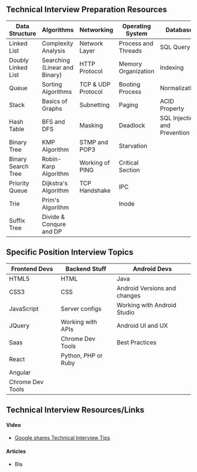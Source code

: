 ## Technical Interview Preparation Resources

| Data Structure | Algorithms | Networking| Operating System| Database| 
|----------------|------------|-----------|----------------|---------|
|Linked List     |Complexity Analysis|Network Layer| Process and Threads | SQL Query|
|Doubly Linked List|Searching (Linear and Binary)| HTTP Protocol| Memory Organization| Indexing|
|Queue|Sorting Algorithms| TCP & UDP Protocol| Booting Process | Normalization|
|Stack|Basics of Graphs|Subnetting | Paging| ACID Property|
|Hash Table|BFS and DFS | Masking|Deadlock| SQL Injection and Prevention
|Binary Tree|KMP Algorithm| STMP and POP3| Starvation|
|Binary Search Tree|Robin-Karp Algorithm| Working of PING| Critical Section|
|Priority Queue|Dijkstra's Algorithm|TCP Handshake |IPC|
|Trie|Prim's Algorithm|| Inode
|Suffix Tree| Divide & Conqure and DP| | |


## Specific Position Interview Topics
| Frontend Devs | Backend Stuff|Android Devs| 
|-------------|--------------|------------|
| HTML5| HTML|Java|
| CSS3|CSS| Android Versions and changes|
|JavaScript| Server configs| Working with Android Studio | 
|JQuery| Working with APIs| Android UI and UX| 
|Saas|Chrome Dev Tools| Best Practices | 
|React|Python, PHP or Ruby|
|Angular|
|Chrome Dev Tools|

## Technical Interview Resources/Links 
#### Video
* [Google shares Technical Interview Tips](https://www.youtube.com/watch?v=qc1owf2-220&autoplay=1)
#### Articles
* Bla
